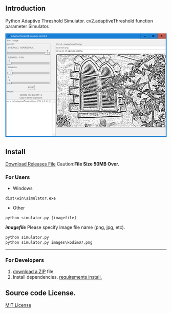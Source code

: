 ## Introduction

Python Adaptive Threshold Simulator.
cv2.adaptiveThreshold function parameter Simulator.

![AdaptiveThresholdSimulator](docs/dialog.png)
## Install
[Download Releases File](https://github.com/umyuu/AdaptiveThresholdSimulator/releases)
Caution:**File Size 50MB Over.**

### For Users
- Windows
```
dist\win\simulator.exe
```
- Other
```
python simulator.py [imagefile]
```

___imagefile___ Please specify image file name (png, jpg, etc).

```
python simulator.py
python simulator.py images\kodim07.png
```

___
### For Developers
1. [download a ZIP](https://github.com/umyuu/AdaptiveThresholdSimulator/archive/master.zip) file.
1. Install dependencies.
 [requirements install.](requirements.txt)

## Source code License.
[MIT License](LICENSE)
